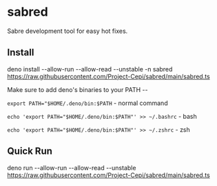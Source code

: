 # sabred
Sabre development tool for easy hot fixes.

## Install

deno install --allow-run --allow-read --unstable -n sabred https://raw.githubusercontent.com/Project-Cepi/sabred/main/sabred.ts

Make sure to add deno's binaries to your PATH --

`export PATH="$HOME/.deno/bin:$PATH` - normal command

`echo 'export PATH="$HOME/.deno/bin:$PATH"' >> ~/.bashrc` - bash

`echo 'export PATH="$HOME/.deno/bin:$PATH"' >> ~/.zshrc` - zsh

## Quick Run

deno run --allow-run --allow-read --unstable https://raw.githubusercontent.com/Project-Cepi/sabred/main/sabred.ts